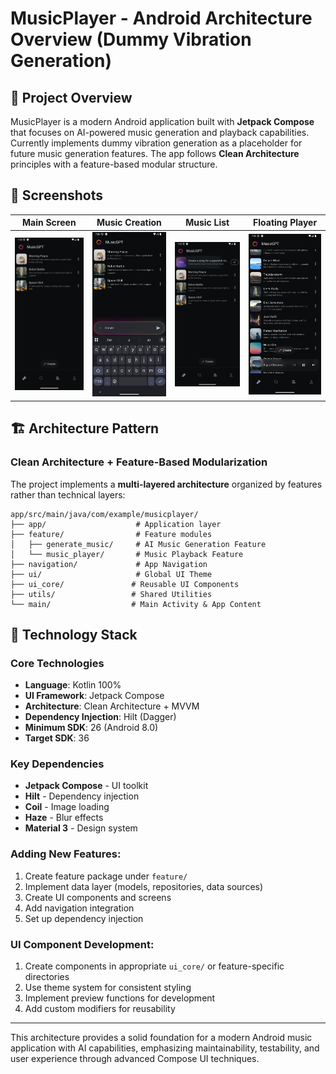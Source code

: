 # MusicPlayer - Android Architecture Overview (Dummy Vibration Generation)

## 🎵 Project Overview

MusicPlayer is a modern Android application built with **Jetpack Compose** that focuses on AI-powered music generation and playback capabilities. Currently implements dummy vibration generation as a placeholder for future music generation features. The app follows **Clean Architecture** principles with a feature-based modular structure.

## 📱 Screenshots

| Main Screen                                 | Music Creation                                | Music List                                      | Floating Player                                     |
|---------------------------------------------|-----------------------------------------------|-------------------------------------------------|-----------------------------------------------------|
| ![Main Screen](screenshots/main_screen.png) | ![Create Music](screenshots/create_music.png) | ![Music List](screenshots/music_generation.png) | ![Floating Player](screenshots/floating_player.png) |

## 🏗️ Architecture Pattern

### Clean Architecture + Feature-Based Modularization

The project implements a **multi-layered architecture** organized by features rather than technical layers:

```
app/src/main/java/com/example/musicplayer/
├── app/                    # Application layer
├── feature/                # Feature modules
│   ├── generate_music/     # AI Music Generation Feature
│   └── music_player/       # Music Playback Feature
├── navigation/             # App Navigation
├── ui/                     # Global UI Theme
├── ui_core/               # Reusable UI Components
├── utils/                 # Shared Utilities
└── main/                  # Main Activity & App Content
```

## 🔧 Technology Stack

### Core Technologies
- **Language**: Kotlin 100%
- **UI Framework**: Jetpack Compose
- **Architecture**: Clean Architecture + MVVM
- **Dependency Injection**: Hilt (Dagger)
- **Minimum SDK**: 26 (Android 8.0)
- **Target SDK**: 36

### Key Dependencies
- **Jetpack Compose** - UI toolkit
- **Hilt** - Dependency injection
- **Coil** - Image loading
- **Haze** - Blur effects
- **Material 3** - Design system

### Adding New Features:
1. Create feature package under `feature/`
2. Implement data layer (models, repositories, data sources)
3. Create UI components and screens
4. Add navigation integration
5. Set up dependency injection

### UI Component Development:
1. Create components in appropriate `ui_core/` or feature-specific directories
2. Use theme system for consistent styling
3. Implement preview functions for development
4. Add custom modifiers for reusability

---

This architecture provides a solid foundation for a modern Android music application with AI capabilities, emphasizing maintainability, testability, and user experience through advanced Compose UI techniques.